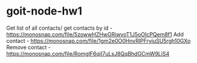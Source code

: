 # goit-node-hw1

Get list of all contacts/ get contacts by id - https://monosnap.com/file/5zowwHZHwGRiwvoT1J5oOIcPQem8f1
Add contact - https://monosnap.com/file/1gm2e0O0HnvRlPFryiuSU5rgh10GXo
Remove contact - https://monosnap.com/file/RomglF6qiI7uLsJ8QqBhdGCmW9LiS4
